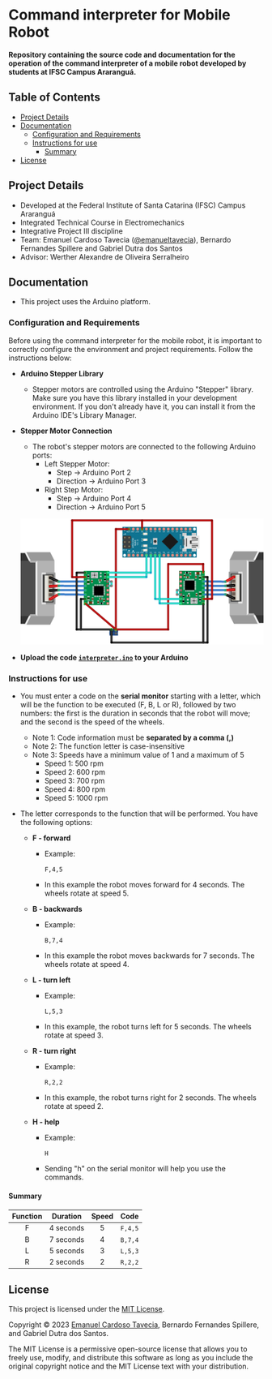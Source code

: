 # Command interpreter for Mobile Robot

**Repository containing the source code and documentation for the operation of the command interpreter of a mobile robot developed by students at IFSC Campus Araranguá.**

## Table of Contents

- [Project Details](#project-details)
- [Documentation](#documentation)
  - [Configuration and Requirements](#configuration-and-requirements)
  - [Instructions for use](#instructions-for-use)
    - [Summary](#summary)
- [License](#license)

## Project Details
- Developed at the Federal Institute of Santa Catarina (IFSC) Campus Araranguá
- Integrated Technical Course in Electromechanics
- Integrative Project III discipline
- Team: Emanuel Cardoso Tavecia ([@emanueltavecia](https://github.com/emanueltavecia)), Bernardo Fernandes Spillere and Gabriel Dutra dos Santos
- Advisor: Werther Alexandre de Oliveira Serralheiro

## Documentation

- This project uses the Arduino platform.

### Configuration and Requirements

Before using the command interpreter for the mobile robot, it is important to correctly configure the environment and project requirements. Follow the instructions below:

- **Arduino Stepper Library**
  - Stepper motors are controlled using the Arduino "Stepper" library. Make sure you have this library installed in your development environment. If you don't already have it, you can install it from the Arduino IDE's Library Manager.

- **Stepper Motor Connection**
  - The robot's stepper motors are connected to the following Arduino ports:
    - Left Stepper Motor:
      - Step → Arduino Port 2
      - Direction → Arduino Port 3
    - Right Step Motor:
      - Step → Arduino Port 4
      - Direction → Arduino Port 5
  
  ![Schematic representation of connections.](.github/schematic-representation.png "Schematic representation of connections")

- **Upload the code [`interpreter.ino`](interpreter.ino) to your Arduino**

### Instructions for use

- You must enter a code on the **serial monitor** starting with a letter, which will be the function to be executed (F, B, L or R), followed by two numbers: the first is the duration in seconds that the robot will move; and the second is the speed of the wheels.
  - Note 1: Code information must be **separated by a comma (,)**
  - Note 2: The function letter is case-insensitive
  - Note 3: Speeds have a minimum value of 1 and a maximum of 5
    - Speed 1: 500 rpm
    - Speed 2: 600 rpm
    - Speed 3: 700 rpm
    - Speed 4: 800 rpm
    - Speed 5: 1000 rpm

- The letter corresponds to the function that will be performed. You have the following options:

  - **F - forward**
    - Example:
      ```
      F,4,5
      ```
    - In this example the robot moves forward for 4 seconds. The wheels rotate at speed 5.

  - **B - backwards**
    - Example:
      ```
      B,7,4
      ```
    - In this example the robot moves backwards for 7 seconds. The wheels rotate at speed 4.

  - **L - turn left**
    - Example:
      ```
      L,5,3
      ```
    - In this example, the robot turns left for 5 seconds. The wheels rotate at speed 3.

  - **R - turn right**
    - Example:
      ```
      R,2,2
      ```
    - In this example, the robot turns right for 2 seconds. The wheels rotate at speed 2.

  - **H - help**
    - Example:
      ```
      H
      ```
    - Sending "h" on the serial monitor will help you use the commands.

#### Summary

| Function | Duration | Speed | Code |
| :---: | :---: | :---: | :---: |
| F | 4 seconds | 5 | `F,4,5` |
| B | 7 seconds | 4 | `B,7,4` |
| L | 5 seconds | 3 | `L,5,3` |
| R | 2 seconds | 2 | `R,2,2` |

## License

This project is licensed under the [MIT License](LICENSE).

Copyright © 2023 [Emanuel Cardoso Tavecia](https://github.com/emanueltavecia), Bernardo Fernandes Spillere, and Gabriel Dutra dos Santos.

The MIT License is a permissive open-source license that allows you to freely use, modify, and distribute this software as long as you include the original copyright notice and the MIT License text with your distribution.
